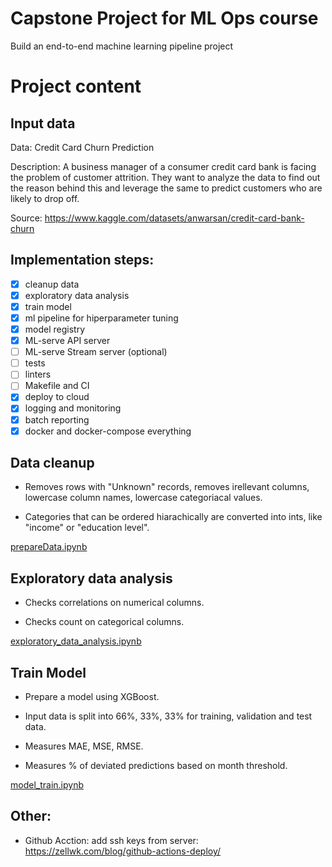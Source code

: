 # Capstone Project for ML Ops course
Build an end-to-end machine learning pipeline project



# Project content

## Input data

Data: Credit Card Churn Prediction

Description: A business manager of a consumer credit card bank is facing the problem of customer attrition. They want to analyze the data to find out the reason behind this and leverage the same to predict customers who are likely to drop off.


Source: https://www.kaggle.com/datasets/anwarsan/credit-card-bank-churn


## Implementation steps:

- [x] cleanup data
- [x] exploratory data analysis
- [x] train model
- [x] ml pipeline for hiperparameter tuning
- [x] model registry
- [x] ML-serve API server
- [ ] ML-serve Stream server (optional)
- [ ] tests
- [ ] linters
- [ ] Makefile and CI
- [x] deploy to cloud
- [x] logging and monitoring
- [x] batch reporting
- [x] docker and docker-compose everything

## Data cleanup

- Removes rows with "Unknown" records, removes irellevant columns, lowercase column names, lowercase categoriacal values.

- Categories that can be ordered hiarachically are converted into ints, like "income" or "education level".

[prepareData.ipynb](prepareData.ipynb)

## Exploratory data analysis

- Checks correlations on numerical columns. 

- Checks count on categorical columns.

[exploratory_data_analysis.ipynb](exploratory_data_analysis.ipynb)

## Train Model

- Prepare a model using XGBoost. 

- Input data is split into 66%, 33%, 33% for training, validation and test data.

- Measures MAE, MSE, RMSE.

- Measures % of deviated predictions based on month threshold.

[model_train.ipynb](model_train.ipynb)




## Other:

- Github Acction: add ssh keys from server: https://zellwk.com/blog/github-actions-deploy/